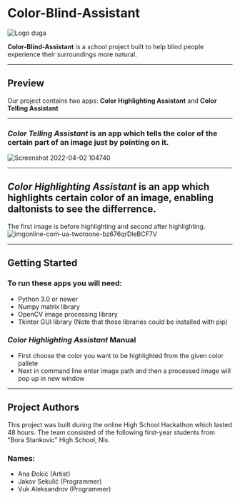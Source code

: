 # Color-Blind-Assistant
![Logo duga](https://user-images.githubusercontent.com/102852068/161374195-9437436f-d14c-4fe7-84ae-49d85b4508c4.jpg)

 **Color-Blind-Assistant** is a school project built to help blind people experience their surroundings more natural.
***
## Preview
Our project contains two apps: **Color Highlighting Assistant** and **Color Telling Assistant** 
***
### *Color Telling Assistant* is an app which tells the color of the certain part of an image just by pointing on it.
![Screenshot 2022-04-02 104740](https://user-images.githubusercontent.com/102852068/161375351-30e6601f-5040-41f7-bb55-4f9f51c35058.png)
***
## *Color Highlighting Assistant* is an app which highlights certain color of an image, enabling daltonists to see the differrence.

The first image is before highlighting and second after highlighting.
![imgonline-com-ua-twotoone-bz676qrDleBCF7V](https://user-images.githubusercontent.com/102852068/161375821-266ccfcf-750a-4f63-98f3-e2ad5ba259fe.jpg)
***
## Getting Started

### To run these apps you will need:
 - Python 3.0 or newer
 - Numpy matrix library
 - OpenCV image processing library
 - Tkinter GUI library
(Note that these libraries could be installed with pip)

### *Color Highlighting Assistant* Manual
- First choose the color you want to be highlighted from the given color pallete
- Next in command line enter image path and then a processed image will pop up in new window 
***
## Project Authors
This project was built during the online High School Hackathon which lasted 48 hours.
The team consisted of the following first-year students from "Bora Stankovic" High School, Nis.
### Names:
- Ana Đokić (Artist)
- Jakov Sekulić (Programmer)
- Vuk Aleksandrov (Programmer)

